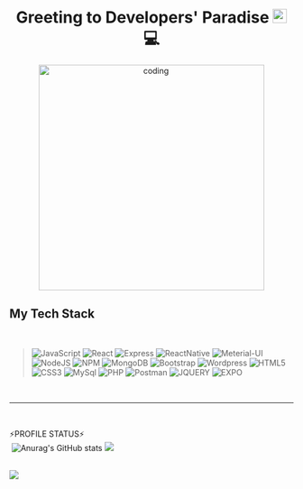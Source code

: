 <h1 align="center">Greeting to Developers' Paradise <img src="https://media.giphy.com/media/hvRJCLFzcasrR4ia7z/giphy.gif" width="25px" height="25px">💻</h1>
<p align="center"> <img alt="coding" align="center" width="400" src="https://camo.githubusercontent.com/cae12fddd9d6982901d82580bdf321d81fb299141098ca1c2d4891870827bf17/68747470733a2f2f6d69726f2e6d656469756d2e636f6d2f6d61782f313336302f302a37513379765349765f7430696f4a2d5a2e676966" /> </p>
<h2>My Tech Stack</h2><br/>

<blockquote> 
  <img alt="JavaScript" src="https://img.shields.io/badge/javascript-%23323330.svg?style=for-the-badge&logo=javascript&logoColor=%23F7DF1E"/>
  <img alt="React" src="https://img.shields.io/badge/react-%2320232a.svg?style=for-the-badge&logo=react&logoColor=%2361DAFB"/>
  <img alt="Express" src="https://img.shields.io/badge/express.js-%23404d59.svg?style=for-the-badge&logo=express&logoColor=%2361DAFB"/>
  <img alt="ReactNative" src="https://img.shields.io/badge/react_native-%2320232a.svg?style=for-the-badge&logo=react&logoColor=%2361DAFB)"/>
  <img alt="Meterial-UI" src="https://img.shields.io/badge/meterial ui-%230081CB.svg?style=for-the-badge&logo=mui&logoColor=white"/>
  <img alt="NodeJS" src="https://img.shields.io/badge/node.js-6DA55F?style=for-the-badge&logo=node.js&logoColor=white"/>
  <img alt="NPM" src="https://img.shields.io/badge/NPM-%23000000.svg?style=for-the-badge&logo=npm&logoColor=white"/>
  <img alt="MongoDB" src="https://img.shields.io/badge/MongoDB-%23011e2b.svg?style=for-the-badge&logo=mongodb&logoColor=%2347A248"/>
  <img alt="Bootstrap" src="https://img.shields.io/badge/bootstrap-%23323330.svg?style=for-the-badge&logo=Bootstrap"/>
  <img alt="Wordpress" src="https://img.shields.io/badge/WordPress-%23117AC9.svg?style=for-the-badge&logo=WordPress&logoColor=white"/>
  <img alt="HTML5" src="https://img.shields.io/badge/html 5-FB542B.svg?style=for-the-badge&logo=html5&logoColor=black"/>
  <img alt="CSS3" src="https://img.shields.io/badge/css 3-blue.svg?style=for-the-badge&logo=css3&logoColor=white"/>
  <img alt="MySql" src="https://img.shields.io/badge/mysql-F88900.svg?style=for-the-badge&logo=Mysql"/> 
  <img alt="PHP" src="https://img.shields.io/badge/php-%23777BB4.svg?style=for-the-badge&logo=php&logoColor=white"/>
  <img alt="Postman" src="https://img.shields.io/badge/postman-black.svg?style=for-the-badge&logo=Postman"/>
  <img alt="JQUERY" src="https://img.shields.io/badge/jquery-%230769AD.svg?style=for-the-badge&logo=jquery&logoColor=white"/>
  <img alt="EXPO" src="https://img.shields.io/badge/expo-1C1E24?style=for-the-badge&logo=expo&logoColor=#D04A37"/>
</blockquote>

<br/>  
  <hr>
<br/>

<span>⚡PROFILE STATUS⚡</span>
<br/> 
<img>
  ![Anurag's GitHub stats](https://github-readme-stats.vercel.app/api?username=dev-deo&hide=prs,contribs&show_icons=true&theme=nightowl)
  <img align="" src="https://github-readme-stats.vercel.app/api/top-langs/?username=dev-roshitha&layout=compact&langs_count=8&theme=dark" />
</img>
<br/><br/>

![](https://komarev.com/ghpvc/?username=dev-roshitha&color=green)
